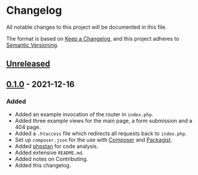 # Changelog
All notable changes to this project will be documented in this file.

The format is based on [Keep a Changelog](https://keepachangelog.com/en/1.0.0/),
and this project adheres to [Semantic Versioning](https://semver.org/spec/v2.0.0.html).

## [Unreleased]

## [0.1.0] - 2021-12-16
### Added
- Added an example invocation of the router in `index.php`.
- Added three example views for the main page, a form submission and a 404 page.
- Added a `.htaccess` file which redirects all requests back to `index.php`.
- Set up `composer.json` for the use with [Composer](https://getcomposer.org/) and [Packagist](https://packagist.org/).
- Added [phpstan](https://packagist.org/packages/phpstan/phpstan) for code analysis.
- Added extensive `README.md`.
- Added notes on Contributing.
- Added this changelog.

[Unreleased]: https://github.com/Digital-Media/fhooe-router-skeleton/compare/v0.1.0...HEAD
[0.1.0]: https://github.com/Digital-Media/fhooe-router-skeleton/releases/tag/v0.1.0
